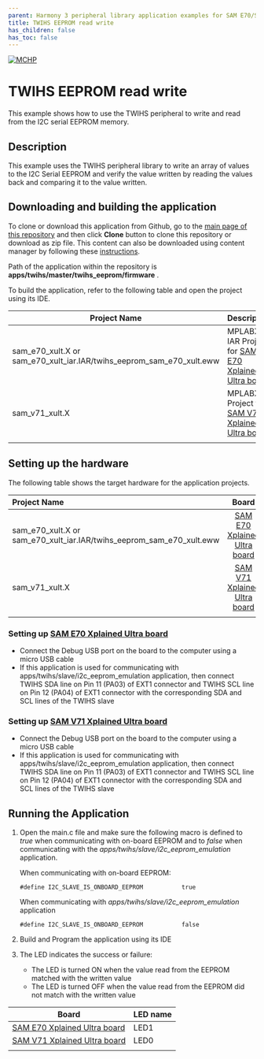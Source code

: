 ```yaml
---
parent: Harmony 3 peripheral library application examples for SAM E70/S70/V70/V71 family
title: TWIHS EEPROM read write 
has_children: false
has_toc: false
---
```


[![MCHP](https://www.microchip.com/ResourcePackages/Microchip/assets/dist/images/logo.png)](https://www.microchip.com)

# TWIHS EEPROM read write

This example shows how to use the TWIHS peripheral to write and read from the I2C serial EEPROM memory.

## Description

This example uses the TWIHS peripheral library to write an array of values to the I2C Serial EEPROM and verify the value written by reading the values back and comparing it to the value written.

## Downloading and building the application

To clone or download this application from Github, go to the [main page of this repository](https://github.com/Microchip-MPLAB-Harmony/csp_apps_sam_e70_s70_v70_v71) and then click **Clone** button to clone this repository or download as zip file.
This content can also be downloaded using content manager by following these [instructions](https://github.com/Microchip-MPLAB-Harmony/contentmanager/wiki).

Path of the application within the repository is **apps/twihs/master/twihs_eeprom/firmware** .

To build the application, refer to the following table and open the project using its IDE.

| Project Name      | Description                                    |
| ----------------- | ---------------------------------------------- |
| sam_e70_xult.X or sam_e70_xult_iar.IAR/twihs_eeprom_sam_e70_xult.eww | MPLABX or IAR Project for [SAM E70 Xplained Ultra board](https://www.microchip.com/DevelopmentTools/ProductDetails/PartNO/DM320113)|
| sam_v71_xult.X    | MPLABX Project for  [SAM V71 Xplained Ultra board](https://www.microchip.com/developmenttools/ProductDetails/atsamv71-xult)|
|||

## Setting up the hardware

The following table shows the target hardware for the application projects.

| Project Name| Board|
|:---------|:---------:|
|sam_e70_xult.X or sam_e70_xult_iar.IAR/twihs_eeprom_sam_e70_xult.eww | [SAM E70 Xplained Ultra board](https://www.microchip.com/DevelopmentTools/ProductDetails/PartNO/DM320113)|
|sam_v71_xult.X | [SAM V71 Xplained Ultra board](https://www.microchip.com/developmenttools/ProductDetails/atsamv71-xult)|
|||

### Setting up [SAM E70 Xplained Ultra board](https://www.microchip.com/DevelopmentTools/ProductDetails/PartNO/DM320113)

- Connect the Debug USB port on the board to the computer using a micro USB cable
- If this application is used for communicating with apps/twihs/slave/i2c_eeprom_emulation application, then connect TWIHS SDA line on Pin 11 (PA03) of EXT1 connector and TWIHS SCL line on Pin 12 (PA04) of EXT1 connector with the corresponding SDA and SCL lines of the TWIHS slave

### Setting up [SAM V71 Xplained Ultra board](https://www.microchip.com/developmenttools/ProductDetails/atsamv71-xult)

- Connect the Debug USB port on the board to the computer using a micro USB cable
- If this application is used for communicating with apps/twihs/slave/i2c_eeprom_emulation application, then connect TWIHS SDA line on Pin 11 (PA03) of EXT1 connector and TWIHS SCL line on Pin 12 (PA04) of EXT1 connector with the corresponding SDA and SCL lines of the TWIHS slave

## Running the Application

1. Open the main.c file and make sure the following macro is defined to *true* when communicating with on-board EEPROM and to *false* when communicating with the *apps/twihs/slave/i2c_eeprom_emulation* application.

   When communicating with on-board EEPROM:
   ```
   #define I2C_SLAVE_IS_ONBOARD_EEPROM           true
   ```
   When communicating with *apps/twihs/slave/i2c_eeprom_emulation* application
   ```
   #define I2C_SLAVE_IS_ONBOARD_EEPROM           false
   ```
2. Build and Program the application using its IDE
3. The LED indicates the success or failure:
    - The LED is turned ON when the value read from the EEPROM matched with the written value
    - The LED is turned OFF when the value read from the EEPROM did not match with the written value

| Board      | LED name |
| ----------------- | ---------------------------------------------- |
| [SAM E70 Xplained Ultra board](https://www.microchip.com/DevelopmentTools/ProductDetails/PartNO/DM320113)    | LED1 |
| [SAM V71 Xplained Ultra board](https://www.microchip.com/developmenttools/ProductDetails/atsamv71-xult)      | LED0 |
|||
